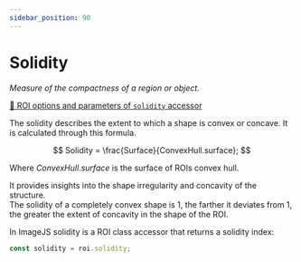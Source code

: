```yaml
---
sidebar_position: 90
---
```


# Solidity

_Measure of the compactness of a region or object._

[🔎 ROI options and parameters of `solidity` accessor](https://image-js.github.io/image-js-typescript/classes/Roi.html#solidity 'github.io link')

The solidity describes the extent to which a shape is convex or concave.
It is calculated through this formula.

$$
Solidity = \frac{Surface}{ConvexHull.surface};
$$

Where $ConvexHull.surface$ is the surface of ROIs convex hull.

It provides insights into the shape irregularity and concavity of the structure.  
The solidity of a completely convex shape is 1, the farther it deviates from 1, the greater the extent of concavity in the shape of the ROI.

In ImageJS solidity is a ROI class accessor that returns a solidity index:

```ts
const solidity = roi.solidity;
```
